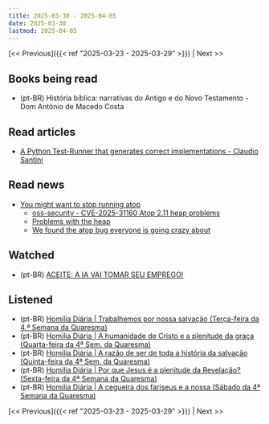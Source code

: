 ```yaml
---
title: 2025-03-30 - 2025-04-05
date: 2025-03-30
lastmod: 2025-04-05
---
```


[<< Previous]({{< ref "2025-03-23 - 2025-03-29" >}}) | Next >>

## Books being read
- (pt-BR) História bíblica: narrativas do Antigo e do Novo Testamento - Dom
  Antônio de Macedo Costa

## Read articles
- [A Python Test-Runner that generates correct implementations - Claudio Santini](https://claudio.uk/posts/unvibe-a-python-test-runner-that-generates-correct-implementations.html)

## Read news
- [You might want to stop running atop](https://rachelbythebay.com/w/2025/03/25/atop)
     * [oss-security - CVE-2025-31160 Atop 2.11 heap problems](https://openwall.com/lists/oss-security/2025/03/29/1)
     * [Problems with the heap](https://rachelbythebay.com/w/2025/03/26/atop)
     * [We found the atop bug everyone is going crazy about](https://blog.bismuth.sh/blog/bismuth-found-the-atop-bug)

## Watched
- (pt-BR) [ACEITE: A IA VAI TOMAR SEU EMPREGO!](https://www.youtube.com/watch?v=8gqMTIZfJYw)

## Listened
- (pt-BR) [Homilia Diária | Trabalhemos por nossa salvação (Terça-feira da 4.ª Semana da Quaresma)](https://www.youtube.com/watch?v=PohAc3t-QCo)
- (pt-BR) [Homilia Diária | A humanidade de Cristo e a plenitude da graça (Quarta-feira da 4ª Sem. da Quaresma)](https://www.youtube.com/watch?v=AyPcBcjgySg)
- (pt-BR) [Homilia Diária | A razão de ser de toda a história da salvação (Quinta-feira da 4ª Sem. da Quaresma)](https://www.youtube.com/watch?v=lMvY1JWRN_Y)
- (pt-BR) [Homilia Diária | Por que Jesus é a plenitude da Revelação? (Sexta-feira da 4ª Semana da Quaresma)](https://www.youtube.com/watch?v=ITMGbcvnlXo)
- (pt-BR) [Homilia Diária | A cegueira dos fariseus e a nossa (Sábado da 4ª Semana da Quaresma)](https://www.youtube.com/watch?v=c8p80v5wRjw)

[<< Previous]({{< ref "2025-03-23 - 2025-03-29" >}}) | Next >>
